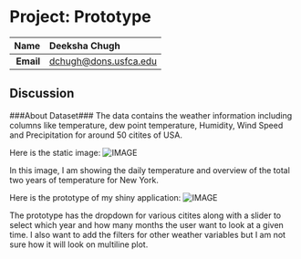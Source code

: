 Project: Prototype
==============================

| **Name**  | Deeksha Chugh |
|----------:|:-------------|
| **Email** | dchugh@dons.usfca.edu |

## Discussion ##

###About Dataset###
The data contains the weather information including columns like temperature, dew point temperature, Humidity, Wind Speed and Precipitation for around 50 citites of USA.  

Here is the static image:
![IMAGE](static.png)

In this image, I am showing the daily temperature and overview of the total two years of temperature for New York.

Here is the prototype of my shiny application:
![IMAGE](prototype.png)

The prototype has the dropdown for various citites along with a slider to select which year and how many months the user want to look at a given time. I also want to add the filters for other weather variables but I am not sure how it will look on multiline plot. 